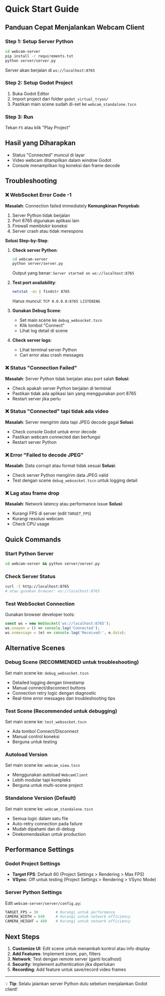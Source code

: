# Quick Start Guide

## Panduan Cepat Menjalankan Webcam Client

### Step 1: Setup Server Python
```bash
cd webcam-server
pip install -r requirements.txt
python server/server.py
```

Server akan berjalan di `ws://localhost:8765`

### Step 2: Setup Godot Project
1. Buka Godot Editor
2. Import project dari folder `godot_virtual_tryon/`
3. Pastikan main scene sudah di-set ke `webcam_standalone.tscn`

### Step 3: Run
Tekan `F5` atau klik "Play Project"

## Hasil yang Diharapkan
- Status "Connected" muncul di layar
- Video webcam ditampilkan dalam window Godot
- Console menampilkan log koneksi dan frame decode

## Troubleshooting

### ❌ WebSocket Error Code -1
**Masalah**: Connection failed immediately 
**Kemungkinan Penyebab**:
1. Server Python tidak berjalan
2. Port 8765 digunakan aplikasi lain
3. Firewall memblokir koneksi
4. Server crash atau tidak merespons

**Solusi Step-by-Step**:
1. **Check server Python**:
   ```bash
   cd webcam-server
   python server/server.py
   ```
   Output yang benar: `Server started on ws://localhost:8765`

2. **Test port availability**:
   ```bash
   netstat -an | findstr 8765
   ```
   Harus muncul: `TCP 0.0.0.0:8765 LISTENING`

3. **Gunakan Debug Scene**:
   - Set main scene ke `debug_websocket.tscn`
   - Klik tombol "Connect" 
   - Lihat log detail di scene

4. **Check server logs**:
   - Lihat terminal server Python
   - Cari error atau crash messages

### ❌ Status "Connection Failed"
**Masalah**: Server Python tidak berjalan atau port salah
**Solusi**: 
- Check apakah server Python berjalan di terminal
- Pastikan tidak ada aplikasi lain yang menggunakan port 8765
- Restart server jika perlu

### ❌ Status "Connected" tapi tidak ada video
**Masalah**: Server mengirim data tapi JPEG decode gagal
**Solusi**:
- Check console Godot untuk error decode
- Pastikan webcam connected dan berfungsi
- Restart server Python

### ❌ Error "Failed to decode JPEG"
**Masalah**: Data corrupt atau format tidak sesuai
**Solusi**:
- Check server Python mengirim data JPEG valid
- Test dengan scene `debug_websocket.tscn` untuk logging detail

### ❌ Lag atau frame drop
**Masalah**: Network latency atau performance issue
**Solusi**:
- Kurangi FPS di server (edit `TARGET_FPS`)
- Kurangi resolusi webcam
- Check CPU usage

## Quick Commands

### Start Python Server
```bash
cd webcam-server && python server/server.py
```

### Check Server Status
```bash
curl -I http://localhost:8765
# atau gunakan browser: ws://localhost:8765
```

### Test WebSocket Connection
Gunakan browser developer tools:
```javascript
const ws = new WebSocket('ws://localhost:8765');
ws.onopen = () => console.log('Connected');
ws.onmessage = (e) => console.log('Received:', e.data);
```

## Alternative Scenes

### Debug Scene (RECOMMENDED untuk troubleshooting)
Set main scene ke: `debug_websocket.tscn`
- Detailed logging dengan timestamp
- Manual connect/disconnect buttons
- Connection retry logic dengan diagnostic
- Real-time error messages dan troubleshooting tips

### Test Scene (Recommended untuk debugging)
Set main scene ke: `test_websocket.tscn`
- Ada tombol Connect/Disconnect
- Manual control koneksi
- Berguna untuk testing

### Autoload Version
Set main scene ke: `webcam_view.tscn`
- Menggunakan autoload `WebcamClient`
- Lebih modular tapi kompleks
- Berguna untuk multi-scene project

### Standalone Version (Default)
Set main scene ke: `webcam_standalone.tscn`
- Semua logic dalam satu file
- Auto-retry connection pada failure
- Mudah dipahami dan di-debug
- Direkomendasikan untuk production

## Performance Settings

### Godot Project Settings
- **Target FPS**: Default 60 (Project Settings > Rendering > Max FPS)
- **VSync**: Off untuk testing (Project Settings > Rendering > VSync Mode)

### Server Python Settings
Edit `webcam-server/server/config.py`:
```python
TARGET_FPS = 30        # Kurangi untuk performance
CAMERA_WIDTH = 640     # Kurangi untuk network efficiency  
CAMERA_HEIGHT = 480    # Kurangi untuk network efficiency
```

## Next Steps

1. **Customize UI**: Edit scene untuk menambah kontrol atau info display
2. **Add Features**: Implement zoom, pan, filters
3. **Network**: Test dengan remote server (ganti localhost)
4. **Security**: Implement authentication jika diperlukan
5. **Recording**: Add feature untuk save/record video frames

---

💡 **Tip**: Selalu jalankan server Python dulu sebelum menjalankan Godot client!